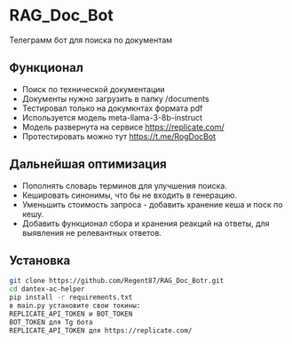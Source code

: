 # RAG_Doc_Bot
Телеграмм бот для поиска по документам

## Функционал
- Поиск по технической документации
- Документы нужно загрузить в папку /documents
- Тестировал только на докумкнтах формата pdf
- Используется модель meta-llama-3-8b-instruct
- Модель развернута на сервисе https://replicate.com/
- Протестировать можно тут https://t.me/RogDocBot 

## Дальнейшая оптимизация
- Пополнять словарь терминов для улучшения поиска.
- Кешировать синонимы, что бы не входить в генерацию.
- Уменьшить стоимость запроса - добавить хранение кеша и поск по кешу.
- Добавить функционал сбора и хранения реакций на ответы, для выявления не релевантных ответов.


## Установка
```bash
git clone https://github.com/Regent87/RAG_Doc_Botr.git
cd dantex-ac-helper
pip install -r requirements.txt
в main.py установите свои токины:
REPLICATE_API_TOKEN и BOT_TOKEN
BOT_TOKEN для Tg бота
REPLICATE_API_TOKEN для https://replicate.com/







